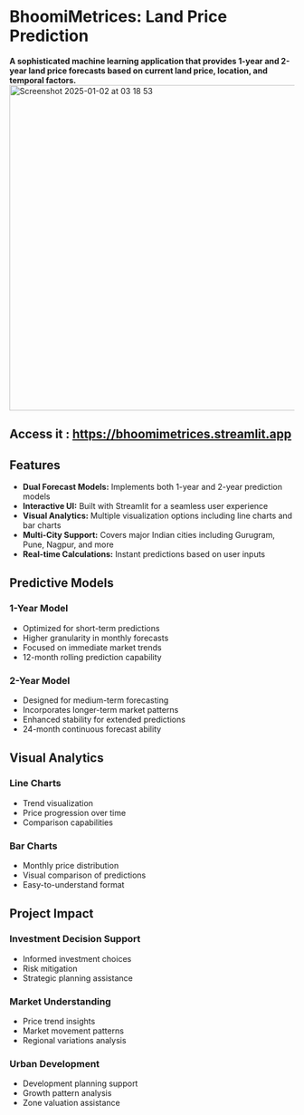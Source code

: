 # BhoomiMetrices: Land Price Prediction
**A sophisticated machine learning application that provides 1-year and 2-year land price forecasts based on current land price, location, and temporal factors.** <br>
<img width="575" alt="Screenshot 2025-01-02 at 03 18 53" src="https://github.com/user-attachments/assets/58b4e736-60fa-4f85-b367-e64ebf5d09fc" />

## Access it : https://bhoomimetrices.streamlit.app
## Features

* **Dual Forecast Models:** Implements both 1-year and 2-year prediction models <br>
* **Interactive UI:** Built with Streamlit for a seamless user experience <br>
* **Visual Analytics:** Multiple visualization options including line charts and bar charts <br>
* **Multi-City Support:** Covers major Indian cities including Gurugram, Pune, Nagpur, and more <br>
* **Real-time Calculations:** Instant predictions based on user inputs <br>

## Predictive Models
### 1-Year Model

* Optimized for short-term predictions
* Higher granularity in monthly forecasts
* Focused on immediate market trends
* 12-month rolling prediction capability

### 2-Year Model

* Designed for medium-term forecasting
* Incorporates longer-term market patterns
* Enhanced stability for extended predictions
* 24-month continuous forecast ability


## Visual Analytics

### Line Charts

* Trend visualization
* Price progression over time
* Comparison capabilities


### Bar Charts

* Monthly price distribution
* Visual comparison of predictions
* Easy-to-understand format

## Project Impact

### Investment Decision Support

- Informed investment choices
- Risk mitigation
- Strategic planning assistance


### Market Understanding

- Price trend insights
- Market movement patterns
- Regional variations analysis


### Urban Development

- Development planning support
- Growth pattern analysis
- Zone valuation assistance
